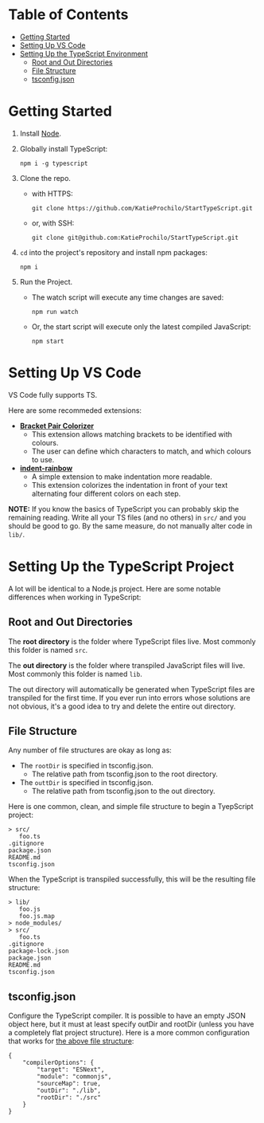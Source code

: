 # Table of Contents

* [Getting Started](#Getting-Started)
* [Setting Up VS Code](#Setting-Up-VS-Code)
* [Setting Up the TypeScript Environment](#Setting-Up-the-TypeScript-Environment)
  * [Root and Out Directories](#Root-and-Out-Directories)
  * [File Structure](#File-Structure)
  * [tsconfig.json](#tsconfig.json)

# Getting Started

1. Install [Node](https://nodejs.org/en/download/).
2. Globally install TypeScript:

   ```npm i -g typescript```

3. Clone the repo.
   * with HTTPS:

      ```git clone https://github.com/KatieProchilo/StartTypeScript.git```

   * or, with SSH:

      ```git clone git@github.com:KatieProchilo/StartTypeScript.git```

4. ```cd``` into the project's repository and install npm packages:

   ```npm i```

5. Run the Project.
   * The watch script will execute  any time changes are saved:

      ```npm run watch```

   * Or, the start script will execute only the latest compiled JavaScript:

      ```npm start```

# Setting Up VS Code

VS Code fully supports TS.

Here are some recommeded extensions:

* **[Bracket Pair Colorizer](https://marketplace.visualstudio.com/items?itemName=CoenraadS.bracket-pair-colorizer)**
   * This extension allows matching brackets to be identified with colours.
   * The user can define which characters to match, and which colours to use.
* **[indent-rainbow](https://marketplace.visualstudio.com/items?itemName=oderwat.indent-rainbow)**
   * A simple extension to make indentation more readable.
   * This extension colorizes the indentation in front of your text alternating four different colors on each step.

**NOTE:** If you know the basics of TypeScript you can probably skip the remaining reading. Write all your TS files (and no others) in ```src/``` and you should be good to go. By the same measure, do not manually alter code in ```lib/```.

# Setting Up the TypeScript Project

A lot will be identical to a Node.js project. Here are some notable differences when working in TypeScript:

## Root and Out Directories

The **root directory** is the folder where TypeScript files live. Most commonly this folder is named ```src```.

The **out directory** is the folder where transpiled JavaScript files will live. Most commonly this folder is named ```lib```.

The out directory will automatically be generated when TypeScript files are transpiled for the first time. If you ever run into errors whose solutions are not obvious, it's a good idea to try and delete the entire out directory.

## File Structure

Any number of file structures are okay as long as:
* The ```rootDir``` is specified in tsconfig.json.
   * The relative path from tsconfig.json to the root directory.
* The ```outtDir``` is specified in tsconfig.json.
   * The relative path from tsconfig.json to the out directory.

Here is one common, clean, and simple file structure to begin a TyepScript project:

```
> src/
   foo.ts
.gitignore
package.json
README.md
tsconfig.json
```

When the TypeScript is transpiled successfully, this will be the resulting file structure:

```
> lib/
   foo.js
   foo.js.map
> node_modules/
> src/
   foo.ts
.gitignore
package-lock.json
package.json
README.md
tsconfig.json
```

## tsconfig.json

Configure the TypeScript compiler. It is possible to have an empty JSON object here, but it must at least specify outDir and rootDir (unless you have a completely flat project structure). Here is a more common configuration that works for [the above file structure](#File-Structure):

```
{
    "compilerOptions": {
        "target": "ESNext",
        "module": "commonjs",
        "sourceMap": true,
        "outDir": "./lib",
        "rootDir": "./src"
    }
}
```
